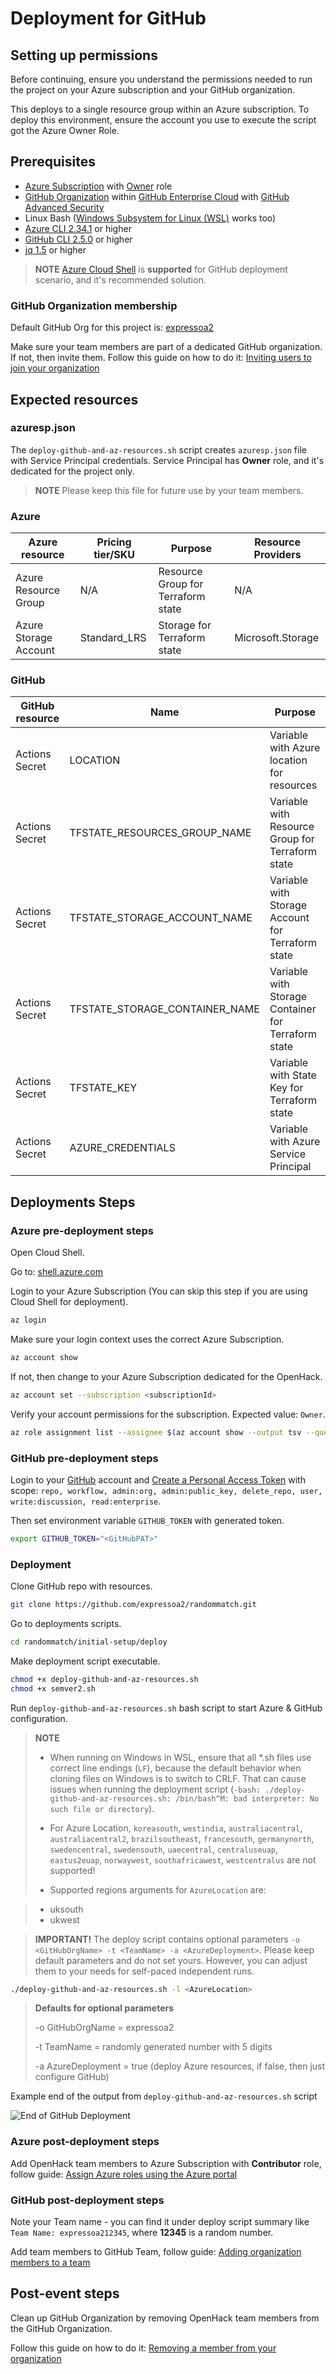 # Deployment for GitHub

## Setting up permissions

Before continuing, ensure you understand the permissions needed to run the project on your Azure subscription and your GitHub organization.

This deploys to a single resource group within an Azure subscription. To deploy this environment, ensure the account you use to execute the script got the Azure Owner Role.

## Prerequisites

- [Azure Subscription](https://azure.microsoft.com/) with [Owner](https://docs.microsoft.com/en-us/azure/role-based-access-control/built-in-roles) role
- [GitHub Organization](https://docs.github.com/en/organizations/collaborating-with-groups-in-organizations/about-organizations) within [GitHub Enterprise Cloud](https://docs.github.com/en/get-started/learning-about-github/githubs-products#github-enterprise) with [GitHub Advanced Security](https://docs.github.com/en/get-started/learning-about-github/about-github-advanced-security)
- Linux Bash ([Windows Subsystem for Linux (WSL)](https://docs.microsoft.com/en-us/windows/wsl/) works too)
- [Azure CLI 2.34.1](https://docs.microsoft.com/en-us/cli/azure/install-azure-cli-linux) or higher
- [GitHub CLI 2.5.0](https://cli.github.com/) or higher
- [jq 1.5](https://stedolan.github.io/jq/download/) or higher

> **NOTE** [Azure Cloud Shell](https://docs.microsoft.com/en-us/azure/cloud-shell/overview) is **supported** for GitHub deployment scenario, and it's recommended solution.

### GitHub Organization membership

Default GitHub Org for this project is: [expressoa2](https://github.com/expressoa2)


Make sure your team members are part of a dedicated GitHub organization. If not, then invite them. Follow this guide on how to do it: [Inviting users to join your organization](https://docs.github.com/en/organizations/managing-membership-in-your-organization/inviting-users-to-join-your-organization)

## Expected resources

### azuresp.json

The `deploy-github-and-az-resources.sh` script creates `azuresp.json` file with Service Principal credentials. Service Principal has **Owner** role, and it's dedicated for the project only.

> **NOTE** Please keep this file for future use by your team members.

### Azure

| Azure resource        | Pricing tier/SKU | Purpose                            | Resource Providers |
| --------------------- | ---------------- | ---------------------------------- | ------------------ |
| Azure Resource Group  | N/A              | Resource Group for Terraform state | N/A                |
| Azure Storage Account | Standard_LRS     | Storage for Terraform state        | Microsoft.Storage  |

### GitHub

| GitHub resource    | Name                           | Purpose                                             |
| ------------------ | ------------------------------ | --------------------------------------------------- |
| Actions Secret     | LOCATION                       | Variable with Azure location for resources          |
| Actions Secret     | TFSTATE_RESOURCES_GROUP_NAME   | Variable with Resource Group for Terraform state    |
| Actions Secret     | TFSTATE_STORAGE_ACCOUNT_NAME   | Variable with Storage Account for Terraform state   |
| Actions Secret     | TFSTATE_STORAGE_CONTAINER_NAME | Variable with Storage Container for Terraform state |
| Actions Secret     | TFSTATE_KEY                    | Variable with State Key for Terraform state         |
| Actions Secret     | AZURE_CREDENTIALS              | Variable with Azure Service Principal               |

## Deployments Steps

### Azure pre-deployment steps

Open Cloud Shell.

Go to: [shell.azure.com](https://shell.azure.com)

Login to your Azure Subscription (You can skip this step if you are using Cloud Shell for deployment).

```bash
az login
```

Make sure your login context uses the correct Azure Subscription.

```bash
az account show
```

If not, then change to your Azure Subscription dedicated for the OpenHack.

```bash
az account set --subscription <subscriptionId>
```

Verify your account permissions for the subscription. Expected value: `Owner`.

```bash
az role assignment list --assignee $(az account show --output tsv --query user.name) --output tsv --query [].roleDefinitionName --include-inherited
```

### GitHub pre-deployment steps

Login to your [GitHub](https://github.com) account and [Create a Personal Access Token](https://docs.github.com/en/authentication/keeping-your-account-and-data-secure/creating-a-personal-access-token) with scope: `repo, workflow, admin:org, admin:public_key, delete_repo, user, write:discussion, read:enterprise`.

Then set environment variable `GITHUB_TOKEN` with generated token.

```bash
export GITHUB_TOKEN="<GitHubPAT>"
```

### Deployment

Clone GitHub repo with resources.

```bash
git clone https://github.com/expressoa2/randommatch.git
```

Go to deployments scripts.

```bash
cd randommatch/initial-setup/deploy
```

Make deployment script executable.

```bash
chmod +x deploy-github-and-az-resources.sh
chmod +x semver2.sh
```

Run `deploy-github-and-az-resources.sh` bash script to start Azure & GitHub configuration.

> **NOTE**
>
> - When running on Windows in WSL, ensure that all \*.sh files use correct line endings (`LF`), because the default behavior when cloning files on Windows is to switch to CRLF. That can cause issues when running the deployment script (`-bash: ./deploy-github-and-az-resources.sh: /bin/bash^M: bad interpreter: No such file or directory`).
>
> - For Azure Location, `koreasouth`, `westindia`, `australiacentral`, `australiacentral2`, `brazilsoutheast`, `francesouth`, `germanynorth`, `swedencentral`, `swedensouth`, `uaecentral`, `centraluseuap`, `eastus2euap`, `norwaywest`, `southafricawest`, `westcentralus` are not supported!
>
> - Supported regions arguments for `AzureLocation` are:
>

> - uksouth
> - ukwest

> **IMPORTANT!** The deploy script contains optional parameters `-o <GitHubOrgName> -t <TeamName> -a <AzureDeployment>`. Please keep default parameters and do not set yours. However, you can adjust them to your needs for self-paced independent runs.

```bash
./deploy-github-and-az-resources.sh -l <AzureLocation>
```

> **Defaults for optional parameters**
>
> -o GitHubOrgName = expressoa2
>
> -t TeamName = randomly generated number with 5 digits
>
> -a AzureDeployment = true (deploy Azure resources, if false, then just configure GitHub)

Example end of the output from `deploy-github-and-az-resources.sh` script

![End of GitHub Deployment](images/gh-deploy-end.png)

### Azure post-deployment steps

Add OpenHack team members to Azure Subscription with **Contributor** role, follow guide: [Assign Azure roles using the Azure portal
](https://docs.microsoft.com/en-us/azure/role-based-access-control/role-assignments-portal)

### GitHub post-deployment steps

Note your Team name - you can find it under deploy script summary like `Team Name: expressoa212345`, where **12345** is a random number.

Add team members to GitHub Team, follow guide: [Adding organization members to a team
](https://docs.github.com/en/organizations/organizing-members-into-teams/adding-organization-members-to-a-team)

## Post-event steps

Clean up GitHub Organization by removing OpenHack team members from the GitHub Organization.

Follow this guide on how to do it: [Removing a member from your organization](https://docs.github.com/en/organizations/managing-membership-in-your-organization/removing-a-member-from-your-organization#revoking-the-users-membership)